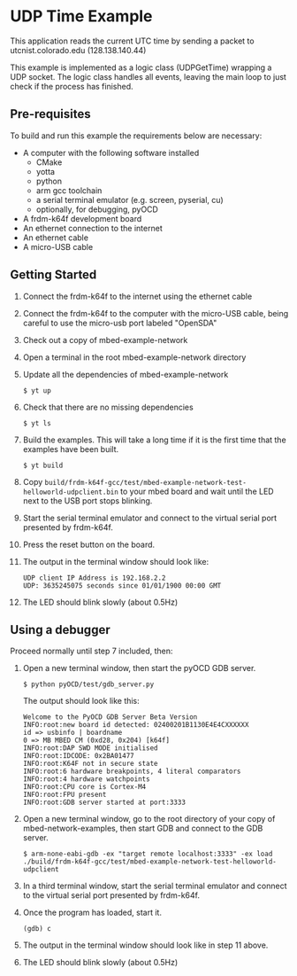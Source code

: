# UDP Time Example
This application reads the current UTC time by sending a packet to utcnist.colorado.edu (128.138.140.44)

This example is implemented as a logic class (UDPGetTime) wrapping a UDP socket. The logic class handles all events, leaving the main loop to just check if the process has finished.

## Pre-requisites
To build and run this example the requirements below are necessary:
* A computer with the following software installed
  * CMake
  * yotta
  * python
  * arm gcc toolchain
  * a serial terminal emulator (e.g. screen, pyserial, cu)
  * optionally, for debugging, pyOCD
* A frdm-k64f development board
* An ethernet connection to the internet
* An ethernet cable
* A micro-USB cable

## Getting Started
1. Connect the frdm-k64f to the internet using the ethernet cable
2. Connect the frdm-k64f to the computer with the micro-USB cable, being careful to use the micro-usb port labeled "OpenSDA"
3. Check out a copy of mbed-example-network
4. Open a terminal in the root mbed-example-network directory
5. Update all the dependencies of mbed-example-network

    ```
    $ yt up
    ```

6. Check that there are no missing dependencies

    ```
    $ yt ls
    ```

7. Build the examples. This will take a long time if it is the first time that the examples have been built.

    ```
    $ yt build
    ```

8. Copy `build/frdm-k64f-gcc/test/mbed-example-network-test-helloworld-udpclient.bin` to your mbed board and wait until the LED next to the USB port stops blinking.

9. Start the serial terminal emulator and connect to the virtual serial port presented by frdm-k64f.

10. Press the reset button on the board.

12. The output in the terminal window should look like:

    ```
    UDP client IP Address is 192.168.2.2
    UDP: 3635245075 seconds since 01/01/1900 00:00 GMT
    ```

12. The LED should blink slowly (about 0.5Hz)

## Using a debugger

Proceed normally until step 7 included, then:

1. Open a new terminal window, then start the pyOCD GDB server.

    ```
    $ python pyOCD/test/gdb_server.py
    ```

    The output should look like this:

    ```
    Welcome to the PyOCD GDB Server Beta Version
    INFO:root:new board id detected: 02400201B1130E4E4CXXXXXX
    id => usbinfo | boardname
    0 => MB MBED CM (0xd28, 0x204) [k64f]
    INFO:root:DAP SWD MODE initialised
    INFO:root:IDCODE: 0x2BA01477
    INFO:root:K64F not in secure state
    INFO:root:6 hardware breakpoints, 4 literal comparators
    INFO:root:4 hardware watchpoints
    INFO:root:CPU core is Cortex-M4
    INFO:root:FPU present
    INFO:root:GDB server started at port:3333
    ```

2. Open a new terminal window, go to the root directory of your copy of mbed-network-examples, then start GDB and connect to the GDB server.

    ```
    $ arm-none-eabi-gdb -ex "target remote localhost:3333" -ex load ./build/frdm-k64f-gcc/test/mbed-example-network-test-helloworld-udpclient
    ```

3. In a third terminal window, start the serial terminal emulator and connect to the virtual serial port presented by frdm-k64f.

4. Once the program has loaded, start it.

    ```
    (gdb) c
    ```

5. The output in the terminal window should look like in step 11 above.

6. The LED should blink slowly (about 0.5Hz)
